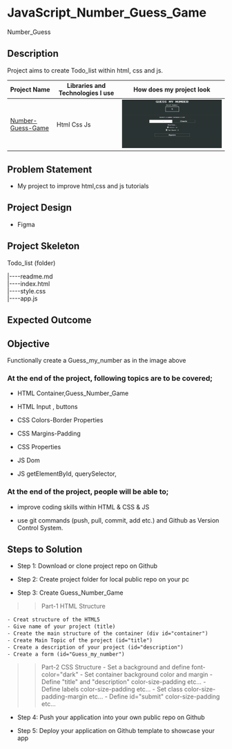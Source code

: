 # JavaScript_Number_Guess_Game
Number_Guess



## Description
Project aims to create Todo_list within html, css and js.

  Project Name       |Libraries and Technologies I use     |How does my project look   
:-------------------------|-------------------------|-------------------------
[Number-Guess-Game](https://muratergon.github.io/HTML-CSS-JS-Number-Guess-Game/)| Html Css Js |![Number-Guess-Game](number_guess_gif.gif)


## Problem Statement
- My project to improve html,css and js tutorials

## Project Design

- Figma 

## Project Skeleton 


Todo_list (folder)

|----readme.md                 
|----index.html  
|----style.css  
|----app.js
       
       
## Expected Outcome

## Objective

Functionally create a Guess_my_number  as in the image above

### At the end of the project, following topics are to be covered;

- HTML Container,Guess_Number_Game

- HTML Input , buttons

- CSS Colors-Border Properties

- CSS Margins-Padding

- CSS Properties

- JS Dom 

- JS getElementById, querySelector,


### At the end of the project, people will be able to;

- improve coding skills within HTML & CSS & JS

- use git commands (push, pull, commit, add etc.) and Github as Version Control System.

## Steps to Solution
  
- Step 1: Download or clone project repo on Github 

- Step 2: Create project folder for local public repo on your pc

- Step 3: Create Guess_Number_Game

>>Part-1 HTML Structure

	- Creat structure of the HTML5
	- Give name of your project (title)
	- Create the main structure of the container (div id="container")
	- Create Main Topic of the project (id="title")
	- Create a description of your project (id="description")
	- Create a form (id="Guess_my_number")
	

>>Part-2 CSS Structure
	- Set a background and define font-color="dark"
	- Set container background color and margin
	- Define "title" and "description" color-size-padding etc...
	- Define labels color-size-padding etc... 
	- Set class color-size-padding-margin etc...
	- Define id="submit" color-size-padding etc...
	
- Step 4: Push your application into your own public repo on Github

- Step 5: Deploy your application on Github template to showcase your app 

